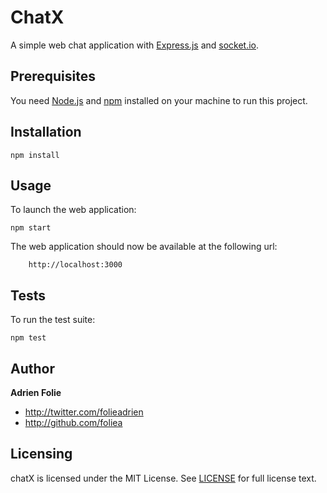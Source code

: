 # ChatX

A simple web chat application with [Express.js](https://expressjs.com/) and
[socket.io](http://socket.io/).

## Prerequisites

You need [Node.js](https://nodejs.org/en/) and [npm](https://www.npmjs.com/) installed
on your machine to run this project.

## Installation

    npm install

## Usage

To launch the web application:

    npm start

The web application should now be available at the following url:

        http://localhost:3000

## Tests

To run the test suite:

    npm test

## Author

**Adrien Folie**

* http://twitter.com/folieadrien
* http://github.com/foliea

## Licensing

chatX is licensed under the MIT License. See [LICENSE](LICENSE) for
full license text.
